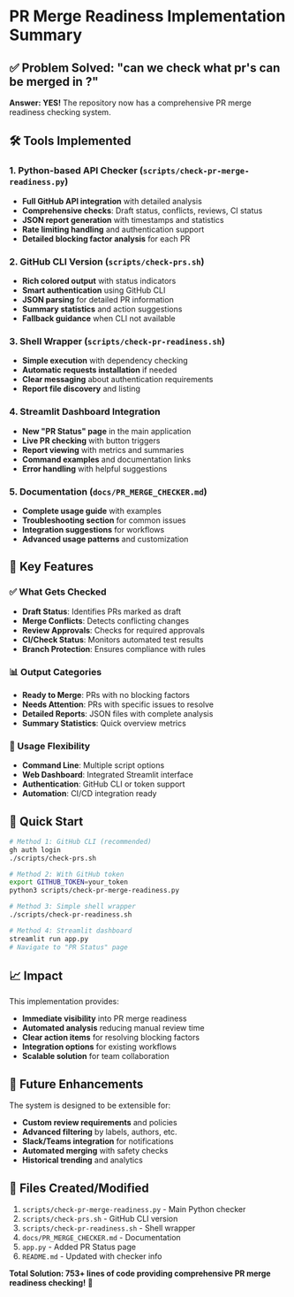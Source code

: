 # PR Merge Readiness Implementation Summary

## ✅ Problem Solved: "can we check what pr's can be merged in ?"

**Answer: YES!** The repository now has a comprehensive PR merge readiness checking system.

## 🛠️ Tools Implemented

### 1. Python-based API Checker (`scripts/check-pr-merge-readiness.py`)
- **Full GitHub API integration** with detailed analysis
- **Comprehensive checks**: Draft status, conflicts, reviews, CI status
- **JSON report generation** with timestamps and statistics  
- **Rate limiting handling** and authentication support
- **Detailed blocking factor analysis** for each PR

### 2. GitHub CLI Version (`scripts/check-prs.sh`)
- **Rich colored output** with status indicators
- **Smart authentication** using GitHub CLI
- **JSON parsing** for detailed PR information
- **Summary statistics** and action suggestions
- **Fallback guidance** when CLI not available

### 3. Shell Wrapper (`scripts/check-pr-readiness.sh`)
- **Simple execution** with dependency checking
- **Automatic requests installation** if needed
- **Clear messaging** about authentication requirements
- **Report file discovery** and listing

### 4. Streamlit Dashboard Integration
- **New "PR Status" page** in the main application
- **Live PR checking** with button triggers
- **Report viewing** with metrics and summaries
- **Command examples** and documentation links
- **Error handling** with helpful suggestions

### 5. Documentation (`docs/PR_MERGE_CHECKER.md`)
- **Complete usage guide** with examples
- **Troubleshooting section** for common issues
- **Integration suggestions** for workflows
- **Advanced usage patterns** and customization

## 🎯 Key Features

### ✅ What Gets Checked
- **Draft Status**: Identifies PRs marked as draft
- **Merge Conflicts**: Detects conflicting changes
- **Review Approvals**: Checks for required approvals
- **CI/Check Status**: Monitors automated test results
- **Branch Protection**: Ensures compliance with rules

### 📊 Output Categories
- **Ready to Merge**: PRs with no blocking factors
- **Needs Attention**: PRs with specific issues to resolve
- **Detailed Reports**: JSON files with complete analysis
- **Summary Statistics**: Quick overview metrics

### 🔧 Usage Flexibility
- **Command Line**: Multiple script options
- **Web Dashboard**: Integrated Streamlit interface
- **Authentication**: GitHub CLI or token support
- **Automation**: CI/CD integration ready

## 🚀 Quick Start

```bash
# Method 1: GitHub CLI (recommended)
gh auth login
./scripts/check-prs.sh

# Method 2: With GitHub token
export GITHUB_TOKEN=your_token
python3 scripts/check-pr-merge-readiness.py

# Method 3: Simple shell wrapper
./scripts/check-pr-readiness.sh

# Method 4: Streamlit dashboard
streamlit run app.py
# Navigate to "PR Status" page
```

## 📈 Impact

This implementation provides:
- **Immediate visibility** into PR merge readiness
- **Automated analysis** reducing manual review time
- **Clear action items** for resolving blocking factors
- **Integration options** for existing workflows
- **Scalable solution** for team collaboration

## 🔮 Future Enhancements

The system is designed to be extensible for:
- **Custom review requirements** and policies
- **Advanced filtering** by labels, authors, etc.
- **Slack/Teams integration** for notifications
- **Automated merging** with safety checks
- **Historical trending** and analytics

## 📝 Files Created/Modified

1. `scripts/check-pr-merge-readiness.py` - Main Python checker
2. `scripts/check-prs.sh` - GitHub CLI version  
3. `scripts/check-pr-readiness.sh` - Shell wrapper
4. `docs/PR_MERGE_CHECKER.md` - Documentation
5. `app.py` - Added PR Status page
6. `README.md` - Updated with checker info

**Total Solution: 753+ lines of code providing comprehensive PR merge readiness checking!** 🎉